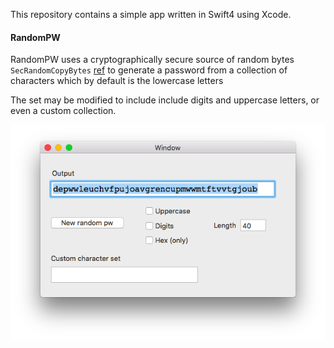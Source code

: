 This repository contains a simple app written in Swift4 using Xcode.  

#### RandomPW

RandomPW uses a cryptographically secure source of random bytes `SecRandomCopyBytes` [ref](https://developer.apple.com/documentation/security/randomization_services) to generate a password from a collection of characters which by default is the lowercase letters

The set may be modified to include include digits and uppercase letters, or even a custom collection.

![](screenshot.png)

